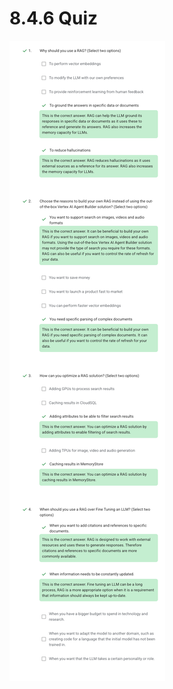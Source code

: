 # 8.4.6 Quiz

![gh](https://raw.githubusercontent.com/SeanChenR/img_gif/main/myimage/1743684116000nz4iol.png)
